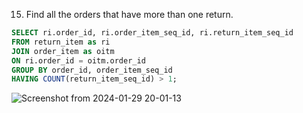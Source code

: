 15. Find all the orders that have more than one return.
```sql
SELECT ri.order_id, ri.order_item_seq_id, ri.return_item_seq_id
FROM return_item as ri
JOIN order_item as oitm
ON ri.order_id = oitm.order_id
GROUP BY order_id, order_item_seq_id
HAVING COUNT(return_item_seq_id) > 1;
```
![Screenshot from 2024-01-29 20-01-13](https://github.com/Khushboop14/Training_assignment/assets/126051670/9399a03e-4fe1-4358-be8e-4c8e4672ba52)

